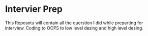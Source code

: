 # Intervier Prep 

This Reposotu will contain all the querstion I did while preparting for interview. Coding to OOPS to low level desing and high level desing. 


